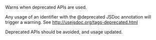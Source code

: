Warns when deprecated APIs are used.

Any usage of an identifier
            with the @deprecated JSDoc annotation will trigger a warning.
            See http://usejsdoc.org/tags-deprecated.html

Deprecated APIs should be avoided, and usage updated.

